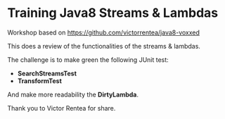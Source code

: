 # Training Java8 Streams & Lambdas
Workshop based on https://github.com/victorrentea/java8-voxxed

This does a review of the functionalities of the streams & lambdas.

The challenge is to make green the following JUnit test:

  * **SearchStreamsTest**
  * **TransformTest**
 
 And make more readability the **DirtyLambda**.

 Thank you to Victor Rentea for share.
